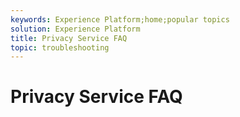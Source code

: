 ```yaml
---
keywords: Experience Platform;home;popular topics
solution: Experience Platform
title: Privacy Service FAQ
topic: troubleshooting
---
```


# Privacy Service FAQ